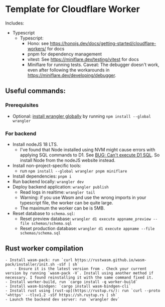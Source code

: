 # Template for Cloudflare Worker

Includes:
- Typescript
    - Typescript:
        - Hono: see https://honojs.dev/docs/getting-started/cloudflare-workers/ for docs
        - pnpm for dependency management
        - vitest: See https://miniflare.dev/testing/vitest for docs
        - Miniflare for running tests. Caveat: The debugger doesn't work, even after following the workarounds in https://miniflare.dev/developing/debugger.

## Useful commands:

### Prerequisites
- Optional: [install wrangler globally](https://developers.cloudflare.com/workers/wrangler/install-and-update/#install-wrangler-globally) by running `npm install --global wrangler`

### For backend
- Install nodeJS 18 LTS. 
  - I've found that Node installed using NVM might cause errors with applying SQL commands to D1. See [BUG: Can't execute D1 SQL](https://github.com/cloudflare/wrangler2/issues/2220#issuecomment-1355587661). So install Node from the nodeJS website instead.
- Install non-project-specific tools: 
  - run `npm install --global wrangler pnpm miniflare` 
- Install dependencies: `pnpm i`
- Run backend locally: `wrangler dev`
- Deploy backend application: `wrangler publish`
    - Read logs in realtime: `wrangler tail`
    - Warning: if you use Wasm and use the wrong imports in your typescript file, the worker can be quite large.
    - The maximum the worker  can be is 5MB.
- Reset database to `schema.sql`:
    - Reset preview database: `wrangler d1 execute appname_preview --file schemas/schema.sql`
    - Reset production database: `wrangler d1 execute appname --file schemas/schema.sql`

## Rust worker compilation
    - Install wasm-pack: run `curl https://rustwasm.github.io/wasm-pack/installer/init.sh -sSf | sh`
        - Ensure it is the latest version from . Check your current version by running `wasm-pack -V`. Install using another method if necessary. I found reinstalling it with the same command fixed it.
    - Install worker-build, run `cargo install -q worker-build`
    - Install wasm-bindgen: `cargo install wasm-bindgen-cli`
    - Install rust using [rust-up](https://rustup.rs/): run `curl --proto '=https' --tlsv1.2 -sSf https://sh.rustup.rs | sh`
    - Launch the backend dev server: run `wrangler dev`
